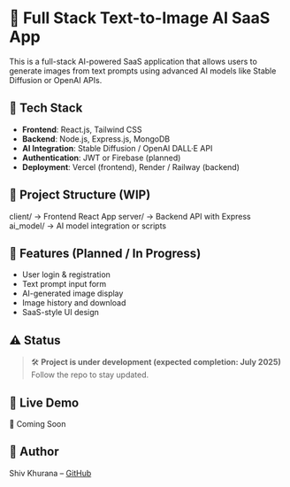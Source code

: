 # 🧠 Full Stack Text-to-Image AI SaaS App

This is a full-stack AI-powered SaaS application that allows users to generate images from text prompts using advanced AI models like Stable Diffusion or OpenAI APIs.

## 🚀 Tech Stack

- **Frontend**: React.js, Tailwind CSS
- **Backend**: Node.js, Express.js, MongoDB
- **AI Integration**: Stable Diffusion / OpenAI DALL·E API
- **Authentication**: JWT or Firebase (planned)
- **Deployment**: Vercel (frontend), Render / Railway (backend)

## 📂 Project Structure (WIP)

client/ → Frontend React App
server/ → Backend API with Express
ai_model/ → AI model integration or scripts


## 📌 Features (Planned / In Progress)

- User login & registration
- Text prompt input form
- AI-generated image display
- Image history and download
- SaaS-style UI design

## ⚠️ Status

> 🛠️ **Project is under development (expected completion: July 2025)**  
> Follow the repo to stay updated.

## 🔗 Live Demo

🚧 Coming Soon

## 👤 Author

Shiv Khurana – [GitHub](https://github.com/ShivKhurana11)
